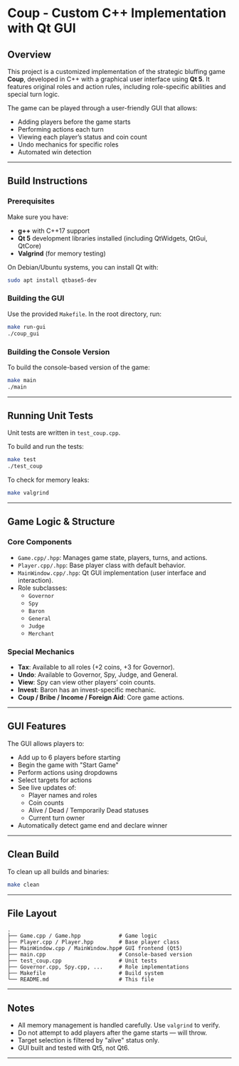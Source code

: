 # Coup - Custom C++ Implementation with Qt GUI

## Overview

This project is a customized implementation of the strategic bluffing game **Coup**, developed in C++ with a graphical user interface using **Qt 5**. It features original roles and action rules, including role-specific abilities and special turn logic.

The game can be played through a user-friendly GUI that allows:
- Adding players before the game starts
- Performing actions each turn
- Viewing each player’s status and coin count
- Undo mechanics for specific roles
- Automated win detection

---

## Build Instructions

### Prerequisites

Make sure you have:
- **g++** with C++17 support
- **Qt 5** development libraries installed (including QtWidgets, QtGui, QtCore)
- **Valgrind** (for memory testing)

On Debian/Ubuntu systems, you can install Qt with:

```bash
sudo apt install qtbase5-dev
```

### Building the GUI

Use the provided `Makefile`. In the root directory, run:

```bash
make run-gui
./coup_gui
```

### Building the Console Version

To build the console-based version of the game:

```bash
make main
./main
```

---

## Running Unit Tests

Unit tests are written in `test_coup.cpp`.

To build and run the tests:

```bash
make test
./test_coup
```

To check for memory leaks:

```bash
make valgrind
```

---

## Game Logic & Structure

### Core Components

- `Game.cpp/.hpp`: Manages game state, players, turns, and actions.
- `Player.cpp/.hpp`: Base player class with default behavior.
- `MainWindow.cpp/.hpp`: Qt GUI implementation (user interface and interaction).
- Role subclasses:
  - `Governor`
  - `Spy`
  - `Baron`
  - `General`
  - `Judge`
  - `Merchant`

### Special Mechanics

- **Tax**: Available to all roles (+2 coins, +3 for Governor).
- **Undo**: Available to Governor, Spy, Judge, and General.
- **View**: Spy can view other players’ coin counts.
- **Invest**: Baron has an invest-specific mechanic.
- **Coup / Bribe / Income / Foreign Aid**: Core game actions.

---

## GUI Features

The GUI allows players to:
- Add up to 6 players before starting
- Begin the game with "Start Game"
- Perform actions using dropdowns
- Select targets for actions
- See live updates of:
  - Player names and roles
  - Coin counts
  - Alive / Dead / Temporarily Dead statuses
  - Current turn owner
- Automatically detect game end and declare winner

---

## Clean Build

To clean up all builds and binaries:

```bash
make clean
```

---


## File Layout

```
.
├── Game.cpp / Game.hpp            # Game logic
├── Player.cpp / Player.hpp        # Base player class
├── MainWindow.cpp / MainWindow.hpp# GUI frontend (Qt5)
├── main.cpp                       # Console-based version
├── test_coup.cpp                  # Unit tests
├── Governor.cpp, Spy.cpp, ...     # Role implementations
├── Makefile                       # Build system
└── README.md                      # This file
```

---

## Notes

- All memory management is handled carefully. Use `valgrind` to verify.
- Do not attempt to add players after the game starts — will throw.
- Target selection is filtered by "alive" status only.
- GUI built and tested with Qt5, not Qt6.

---

